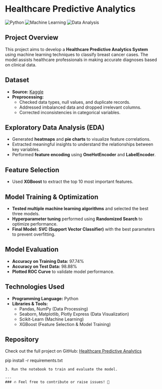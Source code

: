 # Healthcare Predictive Analytics

![Python](https://img.shields.io/badge/Python-3.8%2B-blue)
![Machine Learning](https://img.shields.io/badge/Machine%20Learning-Scikit--Learn-orange)
![Data Analysis](https://img.shields.io/badge/Data%20Analysis-Pandas%20%7C%20Seaborn%20%7C%20Matplotlib-green)

## Project Overview
This project aims to develop a **Healthcare Predictive Analytics System** using machine learning techniques to classify breast cancer cases. The model assists healthcare professionals in making accurate diagnoses based on clinical data.

## Dataset
- **Source:** [Kaggle](https://www.kaggle.com/)
- **Preprocessing:**
  - Checked data types, null values, and duplicate records.
  - Addressed imbalanced data and dropped irrelevant columns.
  - Corrected inconsistencies in categorical variables.

## Exploratory Data Analysis (EDA)
- Generated **heatmaps** and **pie charts** to visualize feature correlations.
- Extracted meaningful insights to understand the relationships between key variables.
- Performed **feature encoding** using **OneHotEncoder** and **LabelEncoder**.

## Feature Selection
- Used **XGBoost** to extract the top 10 most important features.

## Model Training & Optimization
- **Tested multiple machine learning algorithms** and selected the best three models.
- **Hyperparameter tuning** performed using **Randomized Search** to optimize performance.
- **Final Model:** **SVC (Support Vector Classifier)** with the best parameters to prevent overfitting.

## Model Evaluation
- **Accuracy on Training Data:** 97.74%
- **Accuracy on Test Data:** 98.88%
- **Plotted ROC Curve** to validate model performance.

## Technologies Used
- **Programming Language:** Python
- **Libraries & Tools:**
  - Pandas, NumPy (Data Processing)
  - Seaborn, Matplotlib, Plotly Express (Data Visualization)
  - Scikit-Learn (Machine Learning)
  - XGBoost (Feature Selection & Model Training)

## Repository
Check out the full project on GitHub: [Healthcare Predictive Analytics](https://github.com/Mohamed-khalf30/Healthcare-Predictive-Analytics)

   pip install -r requirements.txt
   ```
3. Run the notebook to train and evaluate the model.

---
### 🔥 Feel free to contribute or raise issues! 🚀
